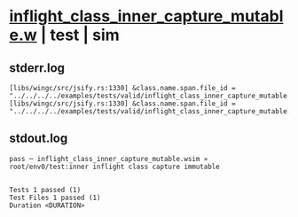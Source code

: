 # [inflight_class_inner_capture_mutable.w](../../../../../examples/tests/valid/inflight_class_inner_capture_mutable.w) | test | sim

## stderr.log
```log
[libs/wingc/src/jsify.rs:1330] &class.name.span.file_id = "../../../../examples/tests/valid/inflight_class_inner_capture_mutable.w"
[libs/wingc/src/jsify.rs:1330] &class.name.span.file_id = "../../../../examples/tests/valid/inflight_class_inner_capture_mutable.w"
```

## stdout.log
```log
pass ─ inflight_class_inner_capture_mutable.wsim » root/env0/test:inner inflight class capture immutable
 
 
Tests 1 passed (1)
Test Files 1 passed (1)
Duration <DURATION>
```

